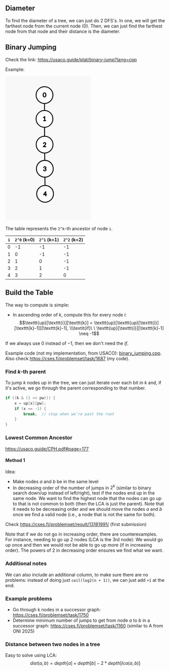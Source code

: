 ## Diameter
To find the diameter of a tree, we can just do 2 DFS's. In one, we will get the farthest node from the current node (0). Then, we can just find the farthest node from that node and their distance is the diameter.

## Binary Jumping

Check the link: https://usaco.guide/plat/binary-jump?lang=cpp

Example:

![alt text](images/image.png)

The table represents the `2^k`-th ancestor of node `i`.

| `i` | `2^0` (k=0) | `2^1` (k=1) | `2^2` (k=2) |
|-----|-------------|-------------|-------------|
| 0   | -1          | -1          | -1          |
| 1   | 0           | -1          | -1          |
| 2   | 1           | 0           | -1          |
| 3   | 2           | 1           | -1          |
| 4   | 3           | 2           | 0           |

## Build the Table

The way to compute is simple:
- In ascending order of $k$, compute this for every node $i$: $$\texttt{up}[\texttt{i}][\texttt{k}] = \texttt{up}[\texttt{up}[\texttt{i}][\texttt{k}-1]][\texttt{k}-1], \\\textit{if}\ \ \texttt{up}[\texttt{i}][\texttt{k}-1] \neq -1$$

If we always use $0$ instead of $-1$, then we don't need the $\textit{if}$.

Example code (not my implementation, from USACO): [binary_jumping.cpp](src/binary_jumping.cpp). Also check https://cses.fi/problemset/task/1687 (my code).

### Find $k$-th parent

To jump $k$ nodes up in the tree, we can just iterate over each bit in $k$ and, if it's active, we go through the parent corresponding to that number.

```cpp
if ((k & (1 << pw))) {
    x = up[x][pw];
    if (x == -1) {
        break;  // stop when we're past the root
    }
}
```
### Lowest Common Ancestor
https://usaco.guide/CPH.pdf#page=177

#### Method 1

Idea:
- Make nodes $a$ and $b$ be in the same level
- In decreasing order of the number of jumps in $2^k$ (similar to binary search down/up instead of left/right), test if the nodes end up in the same node. We want to find the highest node that the nodes can go up to that is not common to both (then the LCA is just the parent). Note that it needs to be decreasing order and we should move the nodes $a$ and $b$ once we find a valid node (i.e., a node that is not the same for both).

Check https://cses.fi/problemset/result/13181991/ (first submission)

Note that if we do not go in increasing order, there are counterexamples. For instance, needing to go up 2 nodes (LCA is the 3rd node):
We would go up once and then we would not be able to go up more (if in increasing order). The powers of 2 in decreasing order ensures we find what we want.


### Additional notes
We can also include an additional column, to make sure there are no problems: instead of doing just `ceil(log2(n + 1))`, we can just add `+1` at the end.


### Example problems
- Go through k nodes in a successor graph: https://cses.fi/problemset/task/1750
- Determine minimum number of jumps to get from node $a$ to $b$ in a successor graph: https://cses.fi/problemset/task/1160 (similar to A from ONI 2025)


### Distance between two nodes in a tree
Easy to solve using LCA:
$$dist(a, b) = depth[a] + depth[b] - 2 * depth[lca(a, b)]$$
